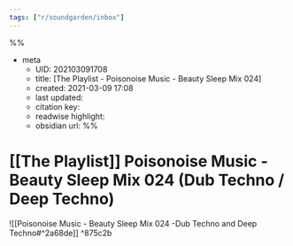 ```yaml
---
tags: ["r/soundgarden/inbox"]
---
```


%%
- meta
	- UID: 202103091708
	- title: [The Playlist - Poisonoise Music - Beauty Sleep Mix 024]
	- created: 2021-03-09 17:08
	- last updated: 
	- citation key:  
	- readwise highlight:
	- obsidian url: 
%%


# [[The Playlist]] Poisonoise Music - Beauty Sleep Mix 024 (Dub Techno / Deep Techno)

![[Poisonoise Music - Beauty Sleep Mix 024 -Dub Techno and Deep Techno#^2a68de]] ^875c2b

